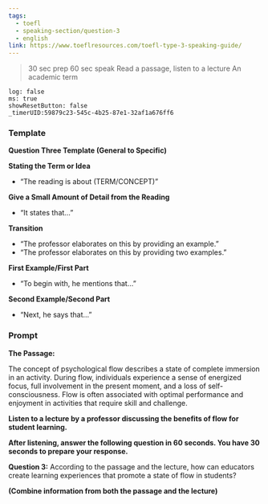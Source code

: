 ```yaml
---
tags:
  - toefl
  - speaking-section/question-3
  - english
link: https://www.toeflresources.com/toefl-type-3-speaking-guide/
---
```

>30 sec prep
>60 sec speak
>Read a passage, listen to a lecture
>An academic term

```timer
log: false
ms: true
showResetButton: false
_timerUID:59879c23-545c-4b25-87e1-32af1a676ff6
```

### Template

**Question Three Template (General to Specific)**


**Stating the Term or Idea**

- “The reading is about (TERM/CONCEPT)”

**Give a Small Amount of Detail from the Reading**

- “It states that…”

**Transition**

- “The professor elaborates on this by providing an example.”
- “The professor elaborates on this by providing two examples.”

**First Example/First Part**

- “To begin with, he mentions that…”

**Second Example/Second Part**

- “Next, he says that…”


### Prompt


**The Passage:**

The concept of psychological flow describes a state of complete immersion in an activity. During flow, individuals experience a sense of energized focus, full involvement in the present moment, and a loss of self-consciousness. Flow is often associated with optimal performance and enjoyment in activities that require skill and challenge.

**Listen to a lecture by a professor discussing the benefits of flow for student learning.**

**After listening, answer the following question in 60 seconds. You have 30 seconds to prepare your response.**

**Question 3:** According to the passage and the lecture, how can educators create learning experiences that promote a state of flow in students?

**(Combine information from both the passage and the lecture)**

